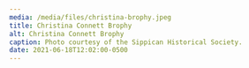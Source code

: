 ```yaml
---
media: /media/files/christina-brophy.jpeg
title: Christina Connett Brophy
alt: Christina Connett Brophy
caption: Photo courtesy of the Sippican Historical Society.
date: 2021-06-18T12:02:00-0500
---
```


